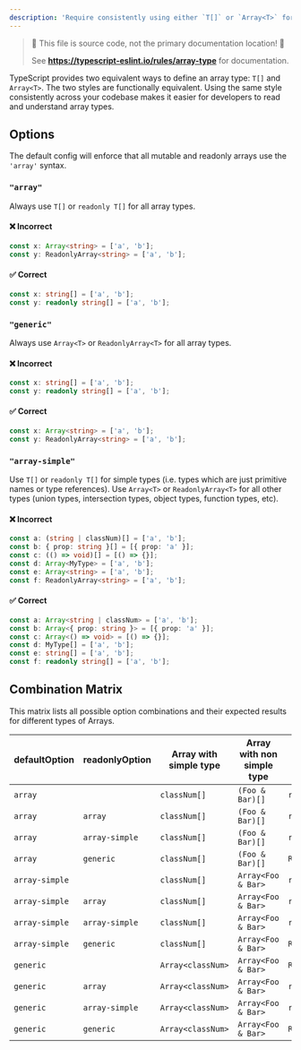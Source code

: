 ```yaml
---
description: 'Require consistently using either `T[]` or `Array<T>` for arrays.'
---
```


> 🛑 This file is source code, not the primary documentation location! 🛑
>
> See **https://typescript-eslint.io/rules/array-type** for documentation.

TypeScript provides two equivalent ways to define an array type: `T[]` and `Array<T>`.
The two styles are functionally equivalent.
Using the same style consistently across your codebase makes it easier for developers to read and understand array types.

## Options

The default config will enforce that all mutable and readonly arrays use the `'array'` syntax.

### `"array"`

Always use `T[]` or `readonly T[]` for all array types.

<!--tabs-->

#### ❌ Incorrect

```ts
const x: Array<string> = ['a', 'b'];
const y: ReadonlyArray<string> = ['a', 'b'];
```

#### ✅ Correct

```ts
const x: string[] = ['a', 'b'];
const y: readonly string[] = ['a', 'b'];
```

### `"generic"`

Always use `Array<T>` or `ReadonlyArray<T>` for all array types.

<!--tabs-->

#### ❌ Incorrect

```ts
const x: string[] = ['a', 'b'];
const y: readonly string[] = ['a', 'b'];
```

#### ✅ Correct

```ts
const x: Array<string> = ['a', 'b'];
const y: ReadonlyArray<string> = ['a', 'b'];
```

### `"array-simple"`

Use `T[]` or `readonly T[]` for simple types (i.e. types which are just primitive names or type references).
Use `Array<T>` or `ReadonlyArray<T>` for all other types (union types, intersection types, object types, function types, etc).

<!--tabs-->

#### ❌ Incorrect

```ts
const a: (string | classNum)[] = ['a', 'b'];
const b: { prop: string }[] = [{ prop: 'a' }];
const c: (() => void)[] = [() => {}];
const d: Array<MyType> = ['a', 'b'];
const e: Array<string> = ['a', 'b'];
const f: ReadonlyArray<string> = ['a', 'b'];
```

#### ✅ Correct

```ts
const a: Array<string | classNum> = ['a', 'b'];
const b: Array<{ prop: string }> = [{ prop: 'a' }];
const c: Array<() => void> = [() => {}];
const d: MyType[] = ['a', 'b'];
const e: string[] = ['a', 'b'];
const f: readonly string[] = ['a', 'b'];
```

## Combination Matrix

This matrix lists all possible option combinations and their expected results for different types of Arrays.

| defaultOption  | readonlyOption | Array with simple type | Array with non simple type | Readonly array with simple type | Readonly array with non simple type |
| -------------- | -------------- | ---------------------- | -------------------------- | ------------------------------- | ----------------------------------- |
| `array`        |                | `classNum[]`             | `(Foo & Bar)[]`            | `readonly classNum[]`             | `readonly (Foo & Bar)[]`            |
| `array`        | `array`        | `classNum[]`             | `(Foo & Bar)[]`            | `readonly classNum[]`             | `readonly (Foo & Bar)[]`            |
| `array`        | `array-simple` | `classNum[]`             | `(Foo & Bar)[]`            | `readonly classNum[]`             | `ReadonlyArray<Foo & Bar>`          |
| `array`        | `generic`      | `classNum[]`             | `(Foo & Bar)[]`            | `ReadonlyArray<classNum>`         | `ReadonlyArray<Foo & Bar>`          |
| `array-simple` |                | `classNum[]`             | `Array<Foo & Bar>`         | `readonly classNum[]`             | `ReadonlyArray<Foo & Bar>`          |
| `array-simple` | `array`        | `classNum[]`             | `Array<Foo & Bar>`         | `readonly classNum[]`             | `readonly (Foo & Bar)[]`            |
| `array-simple` | `array-simple` | `classNum[]`             | `Array<Foo & Bar>`         | `readonly classNum[]`             | `ReadonlyArray<Foo & Bar>`          |
| `array-simple` | `generic`      | `classNum[]`             | `Array<Foo & Bar>`         | `ReadonlyArray<classNum>`         | `ReadonlyArray<Foo & Bar>`          |
| `generic`      |                | `Array<classNum>`        | `Array<Foo & Bar>`         | `ReadonlyArray<classNum>`         | `ReadonlyArray<Foo & Bar>`          |
| `generic`      | `array`        | `Array<classNum>`        | `Array<Foo & Bar>`         | `readonly classNum[]`             | `readonly (Foo & Bar)[]`            |
| `generic`      | `array-simple` | `Array<classNum>`        | `Array<Foo & Bar>`         | `readonly classNum[]`             | `ReadonlyArray<Foo & Bar>`          |
| `generic`      | `generic`      | `Array<classNum>`        | `Array<Foo & Bar>`         | `ReadonlyArray<classNum>`         | `ReadonlyArray<Foo & Bar>`          |
